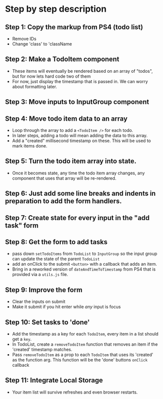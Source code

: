 # Step by step description
## Step 1: Copy the markup from PS4 (todo list)
- Remove IDs
- Change 'class' to 'className

## Step 2: Make a TodoItem component
- These items will eventually be rendered based on an array of "todos", but for now lets hard code two of them
- For now, just display the timestamp that is passed in. We can worry about formatting later.

## Step 3: Move inputs to InputGroup component

## Step 4: Move todo item data to an array
- Loop through the array to add a `<TodoItem />` for each todo.
- In later steps, adding a todo will mean adding the data to this array.
- Add a "created" millisecond timestamp on these. This will be used to mark items done.

## Step 5: Turn the todo item array into state.
- Once it becomes state, any time the todo item array changes, any component that uses that array will be re-rendered.

## Step 6: Just add some line breaks and indents in preparation to add the form handlers.

## Step 7: Create state for every input in the "add task" form

## Step 8: Get the form to add tasks
- pass down `setTodoItems` from `TodoList` to `InputGroup` so the input group can update the state of the parent `TodoList`
- add an onClick to the submit `<button>` with a callback that adds an item.
- Bring in a reworked version of `dateAndTimeToTimestamp` from PS4 that is provided via a `utils.js` file.

## Step 9: Improve the form
- Clear the inputs on submit
- Make it submit if you hit enter while *any* input is focus

## Step 10: Set tasks to 'done'
- Add the timestamp as a key for each `TodoItem`, every item in a list should get a `key`.
- In TodoList, create a `removeTodoItem` function that removes an item if the 'created' timestamp matches.
- Pass `removeTodoItem` as a prop to each `TodoItem` that uses its 'created' as the function arg. This function will be the 'done' buttons `onClick` callback

## Step 11: Integrate Local Storage
- Your item list will survive refreshes and even browser restarts.
